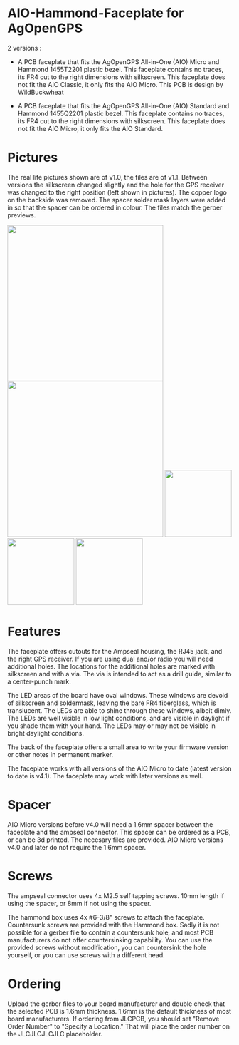 # AIO-Hammond-Faceplate for AgOpenGPS

2 versions :

- A PCB faceplate that fits the AgOpenGPS All-in-One (AIO) Micro and Hammond 1455T2201 plastic bezel. This faceplate contains no traces, its FR4 cut to the right dimensions with silkscreen.
  This faceplate does not fit the AIO Classic, it only fits the AIO Micro. This PCB is design by WildBuckwheat

- A PCB faceplate that fits the AgOpenGPS All-in-One (AIO) Standard and Hammond 1455Q2201 plastic bezel. This faceplate contains no traces, its FR4 cut to the right dimensions with silkscreen.
  This faceplate does not fit the AIO Micro, it only fits the AIO Standard.

# Pictures

The real life pictures shown are of v1.0, the files are of v1.1. Between versions the silkscreen changed slightly and the hole for the GPS receiver was changed to the right position (left shown in pictures). The copper logo on the backside was removed. The spacer solder mask layers were added in so that the spacer can be ordered in colour. The files match the gerber previews.


<img src="https://github.com/WildBuckwheat/AIO-Micro-Hammond-Faceplate/blob/main/Images/Front_Mounted.jpg" height="350">
<img src="https://github.com/WildBuckwheat/AIO-Micro-Hammond-Faceplate/blob/main/Images/PCBs.jpg" height="350">

<img src="https://github.com/WildBuckwheat/AIO-Micro-Hammond-Faceplate/blob/main/Images/Faceplate_Top_Gerber.JPG" height="150">
<img src="https://github.com/WildBuckwheat/AIO-Micro-Hammond-Faceplate/blob/main/Images/Faceplate_Bottom_Gerber.JPG" height="150">
<img src="https://github.com/WildBuckwheat/AIO-Micro-Hammond-Faceplate/blob/main/Images/Spacer_Gerber.JPG" height="150">


# Features

The faceplate offers cutouts for the Ampseal housing, the RJ45 jack, and the right GPS receiver. If you are using dual and/or radio you will need additional holes. The locations for the additional holes are marked with silkscreen and with a via. The via is intended to act as a drill guide, similar to a center-punch mark.

The LED areas of the board have oval windows. These windows are devoid of silkscreen and soldermask, leaving the bare FR4 fiberglass, which is translucent. The LEDs are able to shine through these windows, albeit dimly. The LEDs are well visible in low light conditions, and are visible in daylight if you shade them with your hand. The LEDs may or may not be visible in bright daylight conditions.

The back of the faceplate offers a small area to write your firmware version or other notes in permanent marker.

The faceplate works with all versions of the AIO Micro to date (latest version to date is v4.1). The faceplate may work with later versions as well.


# Spacer

AIO Micro versions before v4.0 will need a 1.6mm spacer between the faceplate and the ampseal connector. This spacer can be ordered as a PCB, or can be 3d printed. The necesary files are provided. AIO Micro versions v4.0 and later do not require the 1.6mm spacer.


# Screws

The ampseal connector uses 4x M2.5 self tapping screws. 10mm length if using the spacer, or 8mm if not using the spacer.

The hammond box uses 4x #6-3/8" screws to attach the faceplate. Countersunk screws are provided with the Hammond box. Sadly it is not possible for a gerber file to contain a countersunk hole, and most PCB manufacturers do not offer countersinking capability. You can use the provided screws without modification, you can countersink the hole yourself, or you can use screws with a different head.


# Ordering

Upload the gerber files to your board manufacturer and double check that the selected PCB is 1.6mm thickness. 1.6mm is the default thickness of most board manufacturers. If ordering from JLCPCB, you should set "Remove Order Number" to "Specify a Location." That will place the order number on the JLCJLCJLCJLC placeholder.
